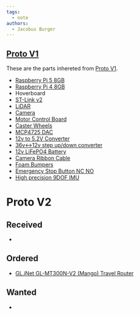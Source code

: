 ```yaml
---
tags:
  - note
authors:
  - Jacobus Burger
---
```


## [Proto V1](Archive/Proto%20V1/Proto%20V1.md)
These are the parts inhereted from [Proto V1](Archive/Proto%20V1/Proto%20V1.md).
- [Raspberry Pi 5 8GB](https://www.canakit.com/canakit-raspberry-pi-5-starter-kit-red-white.html)
- [Raspberry Pi 4 8GB](https://www.amazon.ca/CanaKit-Raspberry-Starter-Kit-8GB/dp/B08DHC7KG8/ref=sr_1_2?crid=1I4DLOP72SVX0&dib=eyJ2IjoiMSJ9.Er3kxyNW7MVe6jX6fO_os4_j30uR_FRZM3neZAWKjfz9rbwepgP4QASnURxf9zut0D-y2YZib9UouZS_BGFV0Zz-oO93FWw698ieV7NJ44nr96ITdV3V4NR85lYHFJfALIhjGnjcbUtzAF3fDPfFNeBTQIBVvTYSu5tZgByZNjUWmxjp8RuIv-wU7-DfbHoe1A9ilVitBhq6rbHEXePWF-tzp-tDTg2Rf1K4QOWiCxSFjLDzgS3UbzMcwn9oaL4lSDAw3sC0E7qb2P6CmYKKgsEJKnAzn8PvV8_s3OMfAAA.OH21ZBO0yw3lsdUOJTclQvgl6I4Y3I-ME6nSxrzfFAo&dib_tag=se&keywords=raspberry%2Bpi%2B4%2BB%2B8GB%2Bcanakit&qid=1720821522&sprefix=raspberry%2Bpi%2B4%2Bb%2B8gb%2Bcanaki%2Caps%2C157&sr=8-2&th=1)
- Hoverboard
- [ST-Link v2](https://www.amazon.ca/ST-Link-v2-Programmer-Debugger-Microcontrollers/dp/B0B891QGHC/ref=sr_1_9?crid=3GWDLYWTS4RGT&dib=eyJ2IjoiMSJ9.GNK_TyB7DH8Hs42rrmvLDsPLGUx8ITue9VpYF7CcfUOFArMP6dmZsFt2l-4o4NbHqm6DaEEFRSz9-KDnRngr8ZnUHQ2ULzeqGwKfRv6RsmOgtdsrCvLMNdFMEP6_UBl0S36Eymgdkwjj0g_Ildf9FL_H9ZXamlHen86v73zkaKOmDVc3RT31rpqBYCUsDsO66IDZYjyb0nQzXs4AgVc5VBwnl6XdiWLuCzFpHuXa-uvS6C8qgsTfd_zvoRpFGbA8D1TGuarusqqiKdhTqoPXD1SSIx_3tGKZ-m8LbvSLx6M.-MmKpxMA3yfszT8CfnuXorEPQOPWxeWB40YvouP-d7g&dib_tag=se&keywords=ST-Link+V2&qid=1715879795&sprefix=st-link+v2%2Caps%2C222&sr=8-9)
- [LiDAR](https://www.amazon.com/Slamtec-RPLIDAR-Scanning-Avoidance-Navigation/dp/B07TJW5SXF/ref=sr_1_2?keywords=slamtec+lidar&qid=1657681907&sprefix=slamtec%2Caps%2C98&sr=8-2)
- [Camera](https://www.amazon.ca/gp/product/B08Q34FKFY/ref=ewc_pr_img_1?smid=AV3WCPW70PEXC&psc=1)
- [Motor Control Board](https://www.amazon.ca/RioRand-Brushless-Hallless-Electric-Controller/dp/B087M3GVYX/ref=sr_1_4_sspa?crid=14C8P36DNBYDP&dib=eyJ2IjoiMSJ9.rYa20uLTFexQYIr-Lj7kl0vlflpkTzn50SsSu5uZpkB8RYyogN3m9TloQNaE9ZHByjYhJCGYbGrgXowg5xbpUnDM2LXFIsGx_6_bQ0Z0aF23vNeEMhQtQMhtX5E_I0Mo-SnVYMWimhmM6bjkmTWIVpjvIX2u1DnW-nS_H07sEeh6y9egTqXmq_jMDlQc1tWNT4RhmRBvtLp8pKq4ib45fTf8vCsUUSrWuU_oWQmltKC8xNElXtFSBnvfCm9B2Z0nD1lGGAB8HXChEaRDTam29zXkwt94bo4G6eu6uB1ExZ0.Rtnrjc8AKnfmwU3_iJ4N2xYZaIcspYK3SDSFNgUfnjU&dib_tag=se&keywords=brushless%2Bmotor%2Bcontroller&qid=1718235038&sprefix=brushless%2Bmotor%2B%2Caps%2C199&sr=8-4-spons&sp_csd=d2lkZ2V0TmFtZT1zcF9hdGY&th=1)
- [Caster Wheels](https://www.amazon.ca/ASHGOOB-Casters-Locking-Polyurethane-Castors/dp/B085RQFMYR/ref=sr_1_8?dib=eyJ2IjoiMSJ9.nKruExs_x_C-7h1layYxUok98FqkpWg1okDEG-uMqX5m_tTS398xTBN6KkL37BqJoSzgbpSvpz_4Ftqs_2m7YrsQtHBfbIGbriRpfC0rtr8gVkTTU7_5aQvBBzlqy2MOedp2nwZGDouo1NLaZ3XExm-4j-dz4sP0ozSpLY-BKox1JNIjrx1nC93YKbzNTi6XUGukOnxWxtU6zD_hD0vbwyn2zcDkO0Qw02LWxBkcNsBaQKXK7x1-VOC3CgHdC7XRvGyAW4GU0xz7KwzQyhtOZ_utLC93kMOAcnXOioT5gz4.YBYbZPV4ut83pBRiae9qwb6Fa4vxizyskWEx6aSHgRM&dib_tag=se&keywords=2%2Binch%2Bcaster&qid=1717535496&sr=8-8&th=1)
- [MCP4725 DAC](https://www.amazon.ca/Teyleten-Robot-Breakout-Development-Raspberry/dp/B0BWTX88JL/ref=sr_1_4?crid=171SL9SWL9HQR&dib=eyJ2IjoiMSJ9.ImU7HQxF9ksRmAwOXdVDeBvHDsXKVZYzM1uvUWyU2eHBpLpNrRVfoe7JPvDpdpdVBy3uWjRvhpVRpkjkKzhHVhdYyVUPVC7iF82R_apIKsU8fh2UiuboMNwEZlj8459-jz3dQR7Gt6FaX1dVoaMG-3Ls4TYPlrYD7c-MmSXo-kdyice0yCPIFrVP55IoP7UfIebeAx2Ekny59F0-Rt0OrmHtTxjrjZ5qxineKjHaUT9K3CAQca58mhH5xTR5v5yQUlx9AGi_y4vfRtH3b6b4hawyUaIsZ6wZQWel1_qgp3I.Nd5FbitoK8VNDg60PW22-o26V3yGrdWl361J4iYiQlo&dib_tag=se&keywords=MCP4725&qid=1719003014&sprefix=mcp4725%2Caps%2C152&sr=8-4)
- [12v to 5.2V Converter](https://www.amazon.ca/DAOKAI-Converter-Voltage-Regulator-Charging/dp/B09YYG4Y5Z/ref=sr_1_6?crid=7EI9KWHPGF8N&dib=eyJ2IjoiMSJ9.4ihkAs2HDil07Y5qYU_8M8wu-k60CYWjt1N1e7cMQbVmyTQ-iQyrSPj8lM630ACl4OaroqxfYD_RkIq0lmeF7Q8aIKFuYEwXxEJrzPaNruWJ-D5zDXnzSF8mfIjkGmjdv-bPkq18A1pPM7gW-O4XpzUaDty-wbJeoMdn_xLJN6gGTwnhGe-Zw46Sc7IMHfGYQJj_FJZ4fvnmMi6T4u9o9XEJdu1aN5-dV2OvFZZCHjQF8vufVbQz-HJPAoGlgsKtQFiCknXfuMGr27y35Lr-fCqE6KAMVtujSMOOqhug8KY.fv4TmzAHkjDYX5YuV9JP8LAW62imniYEhqbe-axbsDM&dib_tag=se&keywords=12v+to+5.1v+5a+converter+usb&qid=1717693770&sprefix=12v+to+5+1v+5a+converter+usb%2Caps%2C135&sr=8-6)
- [36v<->12v step up/down converter](https://www.amazon.ca/DROK-Waterproof-Automatic-Regulator-Stabilizer/dp/B018WZK5XQ/ref=sr_1_11?crid=1RKPI5I2OMZQH&dib=eyJ2IjoiMSJ9.g6auky3fdxYSopUoIO67t0uExf0VOY3aBjUokOFIx8gq9ZScHVUnR757piYgqws6sIIpPRv3UsCmS3xczYKvF7rnCYuxwvVZUKJLHvHolxFpw2mJDkR0zLTZ4lVzTbxVxWYq_o1Y0AGTnHXYk41_GzjkXLWxC-6LNXcCfyhH8uOrxFxoFaRXaOBBvoOFmdMGzqN3ZydRXo9U8f1BJoEQmgWCplsyT_wuYWW9aL77wanXdUYB5eEUd2VRmHwuG0mmXS2ydz_-zgt3aSveQP0VYT572je_P8sz2aDKH-q_nHg.fjpLlSuzemNcDtB2YvItt1lBAaUnIZKFyaJa5yQDxGQ&dib_tag=se&keywords=36v+to+12v+converter+up+down+converter&qid=1719425651&sprefix=36v+to+12v+converter+up+down+converte%2Caps%2C122&sr=8-11)
- [12v LiFePO4 Battery](https://www.amazon.ca/NASTIMA-Rechargeable-Phosphate-Scooters-Fishfinder/dp/B0B5WBHDDN/ref=sr_1_6?crid=2RDRA6ID3JJ7U&dib=eyJ2IjoiMSJ9.e2MI3ho8RhshoT2xJamrhE3x-ETi_3gHLIvpi2__nyyTfMmzTqohNbI8X3xnfpD25r6_3g-1Pgcuz6rOS3AZMrNk6btjsW3xmUsYOorY-JUw7KZVg9I8wZnbwOKb43gnyzK87HQENPGQe0zhixCKPoZnuwaqWvU-RWTgkO9oyY89xkFHhU3RSHhJYpV5kQnWPfnzAZugetWrz8vOjFQN7QZZy_I7zxIaiQHEpuo3wKT7sa1GOn8_D7WNCu5KwwtrdiSfrqX-TalIoTXbeXYUaFXmqX-Khvcmg1gZbItb_Qs.5xYenCdAWmZR3dGR_gSTeaDXKsKBQ9j8ggTkSZg256U&dib_tag=se&keywords=lifepo4%2B12v%2B8ah&qid=1717701859&sprefix=lifepo4%2B12v%2B8ah%2Caps%2C165&sr=8-6&th=1)
- [Camera Ribbon Cable](https://www.amazon.ca/Ribbon-Flexible-Raspberry-Module-Camera/dp/B07QWLH6HK/ref=sr_1_5?crid=34V47ICSVTJ5X&dib=eyJ2IjoiMSJ9.f9qLmOxpnOeEFNpbCaWxaa9gYHDjzyIhnVAkcB4Lp6OjdPGZBR-6O9TMPyTOyxtydpy3dqzl9zhVsbT_qM2N7UYGxFeKBYENjrTAw9Cmj6Oo3dVTI4gLYZ-VKQ05iB4JbgjxKeSs03I5XZOPMlqYn9L5bmNytspX2mPWWV13eYuH_8ovWLOT-UOLPqBognxSs1WFSaOzadbnjmY3eS1Fxp4C_Kq6AjL-hOSUC4yrgtPYTFiJRZVvIpkCByiQbQuogpwoVR5VGJ5iPHfrU7TCRHIi0ycfL82AaDRlVeC8EH4.lttQWH10r1FrquV8ik8LIWNJHhvAtR0OAwqMoHWd3Pg&dib_tag=se&keywords=raspberry+pi+camera+ribbon+flex+extension+cable&qid=1715791625&sprefix=raspberry+pi+camera+ribbon+cable+%2Caps%2C149&sr=8-5)
- [Foam Bumpers](https://www.amazon.ca/Roving-Cove-Corners-Corner-Cushion/dp/B00PTL668U)
- [Emergency Stop Button NC NO](https://www.amazon.ca/Baomain-Emergency-Button-Weatherproof-Pushbutton/dp/B00NTT91Y0/ref=pd_day0_d_sccl_3_3/141-8270664-9911469?pd_rd_w=U7V7M&content-id=amzn1.sym.a0f07c06-3bfe-427e-9527-5be8cea27b66&pf_rd_p=a0f07c06-3bfe-427e-9527-5be8cea27b66&pf_rd_r=KFWDJAX9CDV9FKGVR00Z&pd_rd_wg=skF04&pd_rd_r=28aa22d0-6608-4209-b117-0473a23b1fe1&pd_rd_i=B00NTT91Y0&psc=1)
- [High precision 9DOF IMU](https://www.amazon.ca/Adafruit-Absolute-Orientation-Fusion-Breakout/dp/B017PEIGIG/ref=pd_ci_mcx_mh_mcx_views_0?pd_rd_w=4ie8i&content-id=amzn1.sym.d89e4a4e-5696-4c12-9830-260f358f425a:amzn1.symc.40e6a10e-cbc4-4fa5-81e3-4435ff64d03b&pf_rd_p=d89e4a4e-5696-4c12-9830-260f358f425a&pf_rd_r=AXEK9WNYV47K6QFV9647&pd_rd_wg=DWuFf&pd_rd_r=0271ef90-03cf-4ced-a6ae-542d8a3a7236&pd_rd_i=B017PEIGIG)

# Proto V2

## Received
- 

## Ordered
- [GL.iNet GL-MT300N-V2 (Mango) Travel Router](https://www.amazon.ca/GL-MT300N-V2-Converter-Pre-Installed-Performance-Compatible/dp/B073TSK26W/ref=sr_1_5?crid=29DKJEY3M7NXV&dib=eyJ2IjoiMSJ9.hs1OPJDykvs6nbvLopN23XydX83ini845R0qRufj6qSVl6Kx5I0MZi5Bfv5-7OdAEQ3x_J9l6CJRMn_BFAspwGJ9KH7ficH0l1zZf_c4rg_ptPxfSf7xpr0dOtePWotU6C7gNFLVLixmGQhiQ_I7b_2B4tjJNKlc81o3D4OhP-CRHMcEDn22eicJRNsO4nmpird1DZS24FzesuoR712VS5Kjr0EpIKLX0nCbIgDwJBO-FB896Yv6iy1V7ZoLvo6g77reMwctOBw9SeXGJUqyQsaMePTvVA3bQu5wYEkgSmw.SHrykZl0qgtsIumevlO_UWo37A2SX0sxdXiS4Tfchy8&dib_tag=se&keywords=mango+router&qid=1727906824&sprefix=mango+rout%2Caps%2C135&sr=8-5)

## Wanted
- 